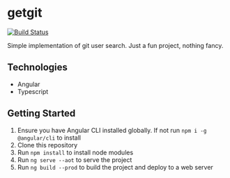 # getgit
[![Build Status](https://travis-ci.com/davisokoth/getgit.svg?branch=master)](https://travis-ci.com/davisokoth/getgit)

Simple implementation of git user search. Just a fun project, nothing fancy.

## Technologies
* Angular
* Typescript

## Getting Started
1. Ensure you have Angular CLI installed globally. If not run `npm i -g @angular/cli` to install
1. Clone this repository
1. Run `npm install` to install node modules
1. Run `ng serve --aot` to serve the project
1. Run `ng build --prod` to build the project and deploy to a web server